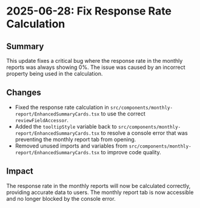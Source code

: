 # 2025-06-28: Fix Response Rate Calculation

## Summary

This update fixes a critical bug where the response rate in the monthly reports was always showing 0%. The issue was caused by an incorrect property being used in the calculation.

## Changes

- Fixed the response rate calculation in `src/components/monthly-report/EnhancedSummaryCards.tsx` to use the correct `reviewFieldAccessor`.
- Added the `tooltipStyle` variable back to `src/components/monthly-report/EnhancedSummaryCards.tsx` to resolve a console error that was preventing the monthly report tab from opening.
- Removed unused imports and variables from `src/components/monthly-report/EnhancedSummaryCards.tsx` to improve code quality.

## Impact

The response rate in the monthly reports will now be calculated correctly, providing accurate data to users. The monthly report tab is now accessible and no longer blocked by the console error.